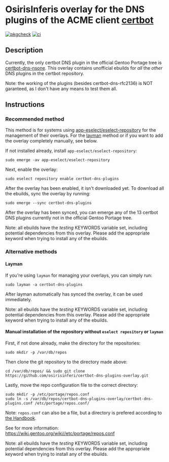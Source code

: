 
# OsirisInferis overlay for the DNS plugins of the ACME client [certbot](https://github.com/certbot/certbot/)
[![pkgcheck](https://github.com/osirisinferi/certbot-dns-plugins-overlay/workflows/pkgcheck/badge.svg)](https://github.com/osirisinferi/certbot-dns-plugins-overlay/actions?query=workflow%3Apkgcheck)
[![ci](https://github.com/osirisinferi/certbot-dns-plugins-overlay/actions/workflows/ci.yml/badge.svg)](https://github.com/osirisinferi/certbot-dns-plugins-overlay/actions/workflows/ci.yml)

## Description

Currently, the only certbot DNS plugin in the official Gentoo Portage tree is [certbot-dns-nsone](https://packages.gentoo.org/packages/app-crypt/certbot-dns-nsone). This overlay contains unofficial ebuilds for *all* the *other* DNS plugins in the certbot repository.

Note: the working of the plugins (besides certbot-dns-rfc2136) is NOT garanteed, as I don't have any means to test them all.

## Instructions

### Recommended method

This method is for systems using [app-eselect/eselect-repository](https://packages.gentoo.org/packages/app-eselect/eselect-repository) for the management of their overlays. For the [layman](https://wiki.gentoo.org/wiki/Layman) method or if you want to add the overlay completely manually, see below.

If not installed already, install `app-eselect/eselect-repository`:

```
sudo emerge -av app-eselect/eselect-repository
```

Next, enable the overlay:

```
sudo eselect repository enable certbot-dns-plugins
```

After the overlay has been enabled, it isn't downloaded yet. To download all the ebuilds, sync the overlay by running:

```
sudo emerge --sync certbot-dns-plugins
```

After the overlay has been synced, you can emerge any of the 13 certbot DNS plugins currently not in the official Gentoo Portage tree.

Note: all ebuilds have the *testing* KEYWORDS variable set, including potential dependencies from this overlay. Please add the appropriate keyword when trying to install any of the ebuilds.

### Alternative methods

#### Layman

If you're using `layman` for managing your overlays, you can simply run:

```
sudo layman -a certbot-dns-plugins
```

After layman automatically has synced the overlay, it can be used immediately.

Note: all ebuilds have the *testing* KEYWORDS variable set, including potential dependencies from this overlay. Please add the appropriate keyword when trying to install any of the ebuilds.

#### Manual installation of the repository without `eselect repository` or `layman`

First, if not done already, make the directory for the repositories:

```
sudo mkdir -p /var/db/repos
```

Then clone the git repository to the directory made above:

```
cd /var/db/repos/ && sudo git clone https://github.com/osirisinferi/certbot-dns-plugins-overlay.git
```

Lastly, move the repo configuration file to the correct directory:

```
sudo mkdir -p /etc/portage/repos.conf
sudo ln -s /var/db/repos/certbot-dns-plugins-overlay/certbot-dns-plugins.conf /etc/portage/repos.conf/
```

Note: `repos.conf` can also be a file, but a directory is prefered according to [the Handbook](https://wiki.gentoo.org/wiki/Handbook:AMD64/Portage/Files#Gentoo_ebuild_repository).

See for more information: https://wiki.gentoo.org/wiki//etc/portage/repos.conf

Note: all ebuilds have the *testing* KEYWORDS variable set, including potential dependencies from this overlay. Please add the appropriate keyword when trying to install any of the ebuilds.
